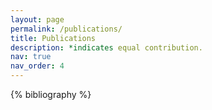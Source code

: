 ```yaml
---
layout: page
permalink: /publications/
title: Publications
description: *indicates equal contribution.
nav: true
nav_order: 4
---
```


<!-- _pages/publications.md -->
<div class="publications">

{% bibliography %}

</div>

